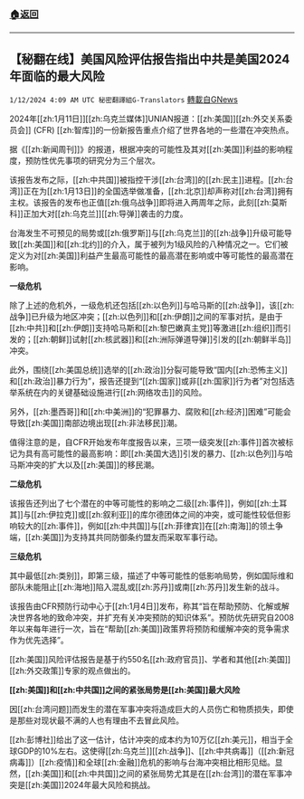 ###  [:house:返回](README.md)
---


## 【秘翻在线】美国风险评估报告指出中共是美国2024年面临的最大风险
`1/12/2024 4:09 AM UTC 秘密翻譯組G-Translators` [轉載自GNews](https://gnews.org/articles/2210941)

2024年[[zh:1月11日]][[zh:乌克兰媒体]]UNIAN报道：[[zh:美国]][[zh:外交关系委员会]] (CFR) [[zh:智库]]的一份新报告重点介绍了世界各地的一些潜在冲突热点。

据《[[zh:新闻周刊]]》的报道，根据冲突的可能性及其对[[zh:美国]]利益的影响程度，预防性优先事项的研究分为三个层次。

该报告发布之际，[[zh:中共国]]被指控干涉[[zh:台湾]]的[[zh:民主]]进程。[[zh:台湾]]正在为[[zh:1月13日]]的全国选举做准备，[[zh:北京]]却声称对[[zh:台湾]]拥有主权。该报告的发布也正值[[zh:俄乌战争]]即将进入两周年之际，此刻[[zh:莫斯科]]正加大对[[zh:乌克兰]][[zh:导弹]]袭击的力度。

台海发生不可预见的局势或[[zh:俄罗斯]]与[[zh:乌克兰]]的[[zh:战争]]升级可能导致[[zh:美国]]和[[zh:北约]]的介入，属于被列为1级风险的八种情况之一。它们被定义为对[[zh:美国]]利益产生最高可能性的最高潜在影响或中等可能性的最高潜在影响。

**一级危机**

除了上述的危机外，一级危机还包括[[zh:以色列]]与哈马斯的[[zh:战争]]，该[[zh:战争]]已升级为地区冲突；[[zh:以色列]]和[[zh:伊朗]]之间的军事对抗，是由于[[zh:中共]]和[[zh:伊朗]]支持哈马斯和[[zh:黎巴嫩真主党]]等激进[[zh:组织]]而引发的；[[zh:朝鲜]]试射[[zh:核武器]]和[[zh:洲际弹道导弹]]引发的[[zh:朝鲜半岛]]冲突。

此外，围绕[[zh:美国总统]]选举的[[zh:政治]]分裂可能导致“国内[[zh:恐怖主义]]和[[zh:政治]]暴力行为”，报告还提到“[[zh:国家]]或非[[zh:国家]]行为者”对包括选举系统在内的关键基础设施进行[[zh:网络攻击]]的风险。

另外，[[zh:墨西哥]]和[[zh:中美洲]]的“犯罪暴力、腐败和[[zh:经济]]困难”可能会导致[[zh:美国]]南部边境出现[[zh:非法移民]]潮。

值得注意的是，自CFR开始发布年度报告以来，三项一级突发[[zh:事件]]首次被标记为具有高可能性的最高影响：即[[zh:美国大选]]引发的暴力、[[zh:以色列]]与哈马斯冲突的扩大以及[[zh:美国]]的移民潮。

**二级危机**

该报告还列出了七个潜在的中等可能性的影响之二级[[zh:事件]]，例如[[zh:土耳其]]与[[zh:伊拉克]]或[[zh:叙利亚]]的库尔德团体之间的冲突，或可能性较低但影响较大的[[zh:事件]]，例如[[zh:中共国]]与[[zh:菲律宾]]在[[zh:南海]]的领土争端，[[zh:美国]]为支持其共同防御条约盟友而采取军事行动。

**三级危机**

其中最低[[zh:类别]]，即第三级，描述了中等可能性的低影响局势，例如国际维和部队未能阻止[[zh:海地]]陷入混乱或[[zh:苏丹]]或南[[zh:苏丹]]发生新的战斗。

该报告由CFR预防行动中心于[[zh:1月4日]]发布，称其“旨在帮助预防、化解或解决世界各地的致命冲突，并扩充有关冲突预防的知识体系”。预防优先研究自2008年以来每年进行一次，旨在“帮助[[zh:美国]]政策界将预防和缓解冲突的竞争需求作为优先选择”。

[[zh:美国]]风险评估报告是基于约550名[[zh:政府官员]]、学者和其他[[zh:美国]][[zh:外交政策]]专家的观点做出的。

**[[zh:美国]]和[[zh:中共国]]之间的紧张局势是[[zh:美国]]最大风险**

因[[zh:台湾问题]]而发生的潜在军事冲突将造成巨大的人员伤亡和物质损失，即使是那些对现状最不满的人也有理由不去冒此风险。

[[zh:彭博社]]给出了这一估计，估计冲突的成本约为10万亿[[zh:美元]]，相当于全球GDP的10%左右。这使得[[zh:乌克兰]][[zh:战争]]、[[zh:中共病毒]]（[[zh:新冠病毒]]）[[zh:疫情]]和全球[[zh:金融]]危机的影响与台海冲突相比相形见绌。显然，[[zh:美国]]和[[zh:中共国]]之间的紧张局势尤其是在[[zh:台湾]]的潜在军事冲突是[[zh:美国]]2024年最大风险和挑战。
